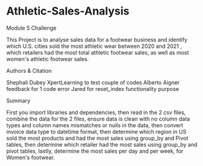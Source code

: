 # Athletic-Sales-Analysis
Module 5 Challenge

This Project is to analyse sales data for a footwear business and identify which U.S. cities sold the most athletic wear between 2020 and 2021 , which retailers had the most total athletic footwear sales, as well as most women's athletic footwear sales. 

Authors & Citation

Shephali Dubey 
XpertLearning to test couple of codes 
Alberto Aigner feedback for 1 code error
Jared for reset_index functionality purpose

Summary

First you import libraries and dependencies, then read in the 2 csv files, combine the data for the 2 files, ensure data is clean with no column data types and column names mismatches or nulls in the data, then convert invoice data type to datetime format, then determine which region in US sold the most products and had the most sales using group_by and Pivot tables, then determine which retailer had the most sales using group_by and pivot tables, lastly, determine the most sales per day and per week, for Women's footwear.
